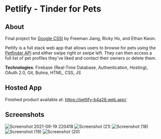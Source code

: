 # Petlify - Tinder for Pets
## About
Final project for [Google CSSI](https://buildyourfuture.withgoogle.com/programs/computer-science-summer-institute/) by Freeman Jiang, Ricky Ho, and Ethan Kwon.

Petlify is a full stack web app that allows users to browse for pets using the [Petfinder API](https://www.petfinder.com/developers/) and either swipe right or swipe left. They can then access a full list of pet profiles they've liked and contact their owners or delete them.

**Technologies**: Firebase (Real-Time Database, Authentication, Hosting), OAuth 2.0, Git, Bulma, HTML, CSS, JS

## Hosted App
Finished product available at: https://petlify-b4a28.web.app/

## Screenshots
![Screenshot 2021-09-19 220418](https://user-images.githubusercontent.com/56516912/133951860-2e398229-44da-49f3-b970-43bc6c3ebbeb.png)
![Screenshot (21)](https://user-images.githubusercontent.com/56516912/133951875-f13bc60e-351f-4762-b52d-b0ba90d9fd51.png)
![Screenshot (18)](https://user-images.githubusercontent.com/56516912/133951880-6e7c3484-291c-42ce-8e2e-a892309afa7d.png)
![Screenshot (19)](https://user-images.githubusercontent.com/56516912/133951884-a6ac82d0-2dec-4065-84e0-82bc40b58035.png)
![Screenshot (20)](https://user-images.githubusercontent.com/56516912/133951887-af094be9-0272-4ad1-a3b9-39f1864e6ced.png)

